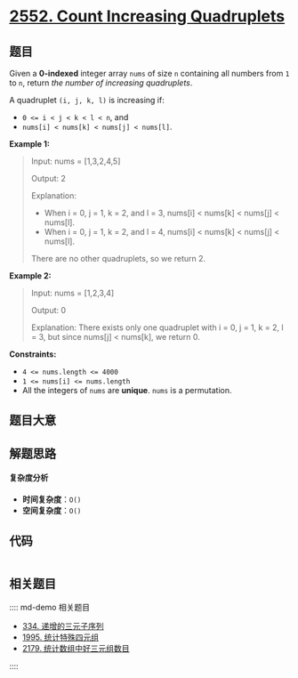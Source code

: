 # [2552. Count Increasing Quadruplets](https://leetcode.com/problems/count-increasing-quadruplets/)

## 题目

Given a **0-indexed** integer array `nums` of size `n` containing all numbers
from `1` to `n`, return _the number of increasing quadruplets_.

A quadruplet `(i, j, k, l)` is increasing if:

- `0 <= i < j < k < l < n`, and
- `nums[i] < nums[k] < nums[j] < nums[l]`.

**Example 1:**

> Input: nums = [1,3,2,4,5]
>
> Output: 2
>
> Explanation:
>
> - When i = 0, j = 1, k = 2, and l = 3, nums[i] < nums[k] < nums[j] < nums[l].
> - When i = 0, j = 1, k = 2, and l = 4, nums[i] < nums[k] < nums[j] < nums[l].
>
> There are no other quadruplets, so we return 2.

**Example 2:**

> Input: nums = [1,2,3,4]
>
> Output: 0
>
> Explanation: There exists only one quadruplet with i = 0, j = 1, k = 2, l = 3, but since nums[j] < nums[k], we return 0.

**Constraints:**

- `4 <= nums.length <= 4000`
- `1 <= nums[i] <= nums.length`
- All the integers of `nums` are **unique**. `nums` is a permutation.

## 题目大意

## 解题思路

#### 复杂度分析

- **时间复杂度**：`O()`
- **空间复杂度**：`O()`

## 代码

```javascript

```

## 相关题目

:::: md-demo 相关题目

- [334. 递增的三元子序列](https://leetcode.com/problems/increasing-triplet-subsequence)
- [1995. 统计特殊四元组](https://leetcode.com/problems/count-special-quadruplets)
- [2179. 统计数组中好三元组数目](https://leetcode.com/problems/count-good-triplets-in-an-array)

::::

